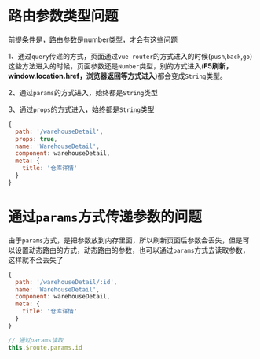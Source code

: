 # 路由参数类型问题

前提条件是，路由参数是number类型，才会有这些问题

1、通过`query`传递的方式，页面通过`vue-router`的方式进入的时候(`push`,`back`,`go`)这些方法进入的时候，页面参数还是`Number`类型，别的方式进入(**F5刷新，window.location.href，浏览器返回等方式进入**)都会变成`String`类型。

2、通过`params`的方式进入，始终都是`String`类型

3、通过`props`的方式进入，始终都是`String`类型

```javascript
{
  path: '/warehouseDetail',
  props: true,
  name: 'WarehouseDetail',
  component: warehouseDetail,
  meta: {
    title: '仓库详情'
  }
}
```

# 通过`params`方式传递参数的问题

由于`params`方式，是把参数放到内存里面，所以刷新页面后参数会丢失，但是可以设置动态路由的方式，动态路由的参数，也可以通过`params`方式去读取参数，这样就不会丢失了

```javascript
{
  path: '/warehouseDetail/:id',
  name: 'WarehouseDetail',
  component: warehouseDetail,
  meta: {
    title: '仓库详情'
  }
}

// 通过params读取
this.$route.params.id
```
